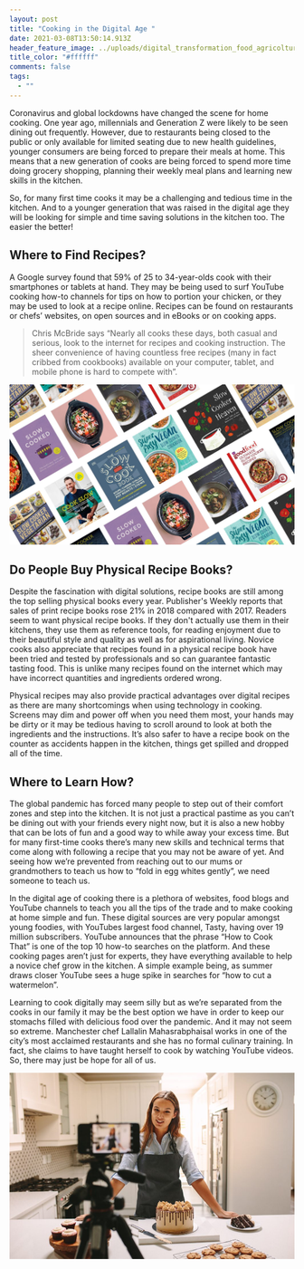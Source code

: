 ```yaml
---
layout: post
title: "Cooking in the Digital Age "
date: 2021-03-08T13:50:14.913Z
header_feature_image: ../uploads/digital_transformation_food_agricoltura_805x420-4720.jpg
title_color: "#ffffff"
comments: false
tags:
  - ""
---
```

Coronavirus and global lockdowns have changed the scene for home cooking.  One year ago, millennials and Generation Z were likely to be seen dining out frequently. However, due to restaurants being closed to the public or only available for limited seating due to new health guidelines, younger consumers are being forced to prepare their meals at home. This means that a new generation of cooks are being forced to spend more time doing grocery shopping, planning their weekly meal plans and learning new skills in the kitchen. 

So, for many first time cooks it may be a challenging and tedious time in the kitchen. And to a younger generation that was raised in the digital age they will be looking for simple and time saving solutions in the kitchen too. The easier the better! 

## Where to Find Recipes?

A Google survey found that 59% of 25 to 34-year-olds cook with their smartphones or tablets at hand. They may be being used to surf YouTube cooking how-to channels for tips on how to portion your chicken, or they may be used to look at a recipe online. Recipes can be found on restaurants or chefs’ websites, on open sources and in eBooks or on cooking apps. 

> Chris McBride says “Nearly all cooks these days, both casual and serious, look to the internet for recipes and cooking instruction. The sheer convenience of having countless free recipes (many in fact cribbed from cookbooks) available on your computer, tablet, and mobile phone is hard to compete with”.

![18 book covers on white background ](../uploads/best-slow-cooker-recipe-books.jpg)

## Do People Buy Physical Recipe Books? 

Despite the fascination with digital solutions, recipe books are still among the top selling physical books every year. Publisher's Weekly reports that sales of print recipe books rose 21% in 2018 compared with 2017. Readers seem to want physical recipe books. If they don't actually use them in their kitchens, they use them as reference tools, for reading enjoyment due to their beautiful style and quality as well as for aspirational living. 
Novice cooks also appreciate that recipes found in a physical recipe book have been tried and tested by professionals and so can guarantee fantastic tasting food. This is unlike many recipes found on the internet which may have incorrect quantities and ingredients ordered wrong. 

Physical recipes may also provide practical advantages over digital recipes as there are many shortcomings when using technology in cooking. Screens may dim and power off when you need them most, your hands may be dirty or it may be tedious having to scroll around to look at both the ingredients and the instructions. It’s also safer to have a  recipe book on the counter as accidents happen in the kitchen, things get spilled and dropped all of the time. 

## Where to Learn How?

The global pandemic has forced many people to step out of their comfort zones and step into the kitchen. It is not just a practical pastime as you can’t be dining out with your friends every night now, but it is also a new hobby that can be lots of fun and a good way to while away your excess time. 
But for many first-time cooks there’s many new skills and technical terms that come along with following a recipe that you may not be aware of yet. And seeing how we’re prevented from reaching out to our mums or grandmothers to teach us how to “fold in egg whites gently”, we need someone to teach us.

In the digital age of cooking there is a plethora of websites, food blogs and YouTube channels to teach you all the tips of the trade and to make cooking at home simple and fun. These digital sources are very popular amongst young foodies, with YouTubes largest food channel, Tasty, having over 19 million subscribers. YouTube announces that the phrase “How to Cook That” is one of the top 10 how-to searches on the platform. And these cooking pages aren’t just for experts, they have everything available to help a novice chef grow in the kitchen. A simple example being, as summer draws closer YouTube sees a huge spike in searches for “how to cut a watermelon”. 

Learning to cook digitally may seem silly but as we’re separated from the cooks in our family it may be the best option we have in order to keep our stomachs filled with delicious food over the pandemic. And it may not seem so extreme. Manchester chef Lallalin Mahasrabphaisal works in one of the city’s most acclaimed restaurants and she has no formal culinary training.  In fact, she claims to have taught herself to cook by watching YouTube videos. So, there may just be hope for all of us. 

![Woman cooking a cake in front of a camera](../uploads/youtube-influencer-1000x653.jpg)